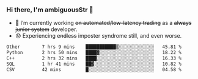 ### Hi there, I'm ambiguou~~s~~Str 👋

<!--
**ambiguoustexture/ambiguoustexture** is a ✨ _special_ ✨ repository because its `README.md` (this file) appears on your GitHub profile.

Here are some ideas to get you started:
-->
- 🔭 I’m currently working ~~on automated/low-latency trading~~ as a ~~always junior system~~ developer.
- :worried: Experiencing ~~endless~~ imposter syndrome still, and even worse.

<!--START_SECTION:waka-->

```txt
Other        7 hrs 9 mins    ███████████▒░░░░░░░░░░░░░   45.81 %
Python       2 hrs 50 mins   ████▓░░░░░░░░░░░░░░░░░░░░   18.22 %
C++          2 hrs 32 mins   ████░░░░░░░░░░░░░░░░░░░░░   16.33 %
SQL          1 hr 41 mins    ██▓░░░░░░░░░░░░░░░░░░░░░░   10.82 %
CSV          42 mins         █░░░░░░░░░░░░░░░░░░░░░░░░   04.58 %
```

<!--END_SECTION:waka-->
